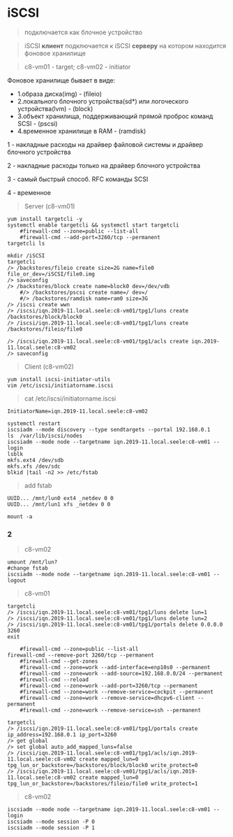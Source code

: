 # iSCSI 

> подключается как блочное устройство

> iSCSI **клиент** подключается к iSCSI **серверу** на котором находится фоновое хранилище

> c8-vm01 - target;   c8-vm02 - initiator

Фоновое хранилище бывает в виде:
- 1.образа диска(img) - (fileio)
- 2.локального блочного устройства(sd*) или логоческого устройства(lvm) - (block)
- 3.объект хранилища, поддерживающий прямой проброс команд SCSI - (pscsi)
- 4.временное хранилище в RAM - (ramdisk)

1 - накладные расходы на драйвер файловой системы и драйвер блочного устройства

2 - накладные расходы только на драйвер блочного устройства

3 - самый быстрый способ. RFC команды SCSI

4 - временное


> Server (c8-vm01)
```nginx
yum install targetcli -y
systemctl enable targetcli && systemctl start targetcli
    #firewall-cmd --zone=public --list-all
    #firewall-cmd --add-port=3260/tcp --permanent
targetcli ls

mkdir /iSCSI
targetcli
/> /backstores/fileio create size=2G name=file0 file_or_dev=/iSCSI/file0.img
/> saveconfig
/> /backstores/block create name=block0 dev=/dev/vdb
    #/> /backstores/pscsi create name=/ dev=/
    #/> /backstores/ramdisk name=ram0 size=3G
/> /iscsi create wwn
/> /iscsi/iqn.2019-11.local.seele:c8-vm01/tpg1/luns create /backstores/block/block0
/> /iscsi/iqn.2019-11.local.seele:c8-vm01/tpg1/luns create /backstores/fileio/file0

/> /iscsi/iqn.2019-11.local.seele:c8-vm01/tpg1/acls create iqn.2019-11.local.seele:c8-vm02
/> saveconfig
```

> Client (c8-vm02)
```nginx
yum install iscsi-initiator-utils
vim /etc/iscsi/initiatorname.iscsi
```

> cat /etc/iscsi/initiatorname.iscsi
```
InitiatorName=iqn.2019-11.local.seele:c8-vm02
```

```nginx
systemctl restart 
iscsiadm --mode discovery --type sendtargets --portal 192.168.0.1
ls  /var/lib/iscsi/nodes
iscsiadm --mode node --targetname iqn.2019-11.local.seele:c8-vm01 --login
lsblk
mkfs.ext4 /dev/sdb
mkfs.xfs /dev/sdc
blkid |tail -n2 >> /etc/fstab
```
> add fstab 
```
UUID... /mnt/lun0 ext4 _netdev 0 0
UUID... /mnt/lun1 xfs _netdev 0 0
```
```nginx
mount -a
```


### 2
> c8-vm02
```nginx
umount /mnt/lun?
#change fstab
iscsiadm --mode node --targetname iqn.2019-11.local.seele:c8-vm01 --logout
```

> c8-vm01
```nginx
targetcli
/> /iscsi/iqn.2019-11.local.seele:c8-vm01/tpg1/luns delete lun=1
/> /iscsi/iqn.2019-11.local.seele:c8-vm01/tpg1/luns delete lun=2
/> /iscsi/iqn.2019-11.local.seele:c8-vm01/tpg1/portals delete 0.0.0.0 3260
exit
```
```nginx
    #firewall-cmd --zone=public --list-all
firewall-cmd --remove-port 3260/tcp --permanent
    #firewall-cmd --get-zones
    #firewall-cmd --zone=work --add-interface=enp10s0 --permanent
    #firewall-cmd --zone=work --add-source=192.168.0.0/24 --permanent
    #firewall-cmd --reload
    #firewall-cmd --zone=work --add-port=3260/tcp --permanent
    #firewall-cmd --zone=work --remove-service=cockpit --permanent
    #firewall-cmd --zone=work --remove-service=dhcpv6-client --permanent
    #firewall-cmd --zone=work --remove-service=ssh --permanent
```
```nginx
targetcli
/> /iscsi/iqn.2019-11.local.seele:c8-vm01/tpg1/portals create ip_address=192.168.0.1 ip_port=3260
/> get global
/> set global auto_add_mapped_luns=false
/> /iscsi/iqn.2019-11.local.seele:c8-vm01/tpg1/acls/iqn.2019-11.local.seele:c8-vm02 create mapped_lun=0 tpg_lun_or_backstore=/backstores/block/block0 write_protect=0
/> /iscsi/iqn.2019-11.local.seele:c8-vm01/tpg1/acls/iqn.2019-11.local.seele:c8-vm02 create mapped_lun=0 tpg_lun_or_backstore=/backstores/fileio/file0 write_protect=1
```

> c8-vm02
```ngihx
iscsiadm --mode node --targetname iqn.2019-11.local.seele:c8-vm01 --login
iscsiadm --mode session -P 0
iscsiadm --mode session -P 1


```
